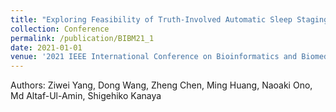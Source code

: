 ```yaml
---
title: "Exploring Feasibility of Truth-Involved Automatic Sleep Staging Combined with Transformer"
collection: Conference
permalink: /publication/BIBM21_1
date: 2021-01-01
venue: '2021 IEEE International Conference on Bioinformatics and Biomedicine (BIBM)'
---
```

Authors: Ziwei Yang, Dong Wang, Zheng Chen, Ming Huang, Naoaki Ono, Md Altaf-Ul-Amin, Shigehiko Kanaya
